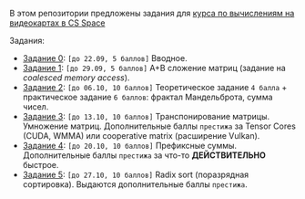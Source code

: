 В этом репозитории предложены задания для [курса по вычислениям на видеокартах в CS Space](https://csspace.io/course/2025fall-gpu/)

Задания:

- [Задание 0](https://github.com/GPGPUCourse/GPGPUTasks2025/tree/task00): ```[до 22.09, 5 баллов]``` Вводное.
- [Задание 1](https://github.com/GPGPUCourse/GPGPUTasks2025/tree/task01): ```[до 29.09, 5 баллов]``` A+B сложение матриц (задание на *coalesced memory access*).
- [Задание 2](https://github.com/GPGPUCourse/GPGPUTasks2025/tree/task02): ```[до 06.10, 10 баллов]``` Теоретическое задание ```4 балла``` + практическое задание ```6 баллов```: фрактал Мандельброта, сумма чисел.
- [Задание 3](https://github.com/GPGPUCourse/GPGPUTasks2025/tree/task03): ```[до 13.10, 10 баллов]``` Транспонирование матрицы. Умножение матриц. Дополнительные баллы ```престижа``` за Tensor Cores (CUDA, WMMA) или cooperative matrix (расширение Vulkan).
- [Задание 4](https://github.com/GPGPUCourse/GPGPUTasks2025/tree/task04): ```[до 20.10, 10 баллов]``` Префиксные суммы. Дополнительные баллы ```престижа``` за что-то **ДЕЙСТВИТЕЛЬНО** быстрое.
- [Задание 5](https://github.com/GPGPUCourse/GPGPUTasks2025/tree/task05): ```[до 27.10, 10 баллов]``` Radix sort (поразрядная сортировка). Выдаются дополнительные баллы ```престижа```.
